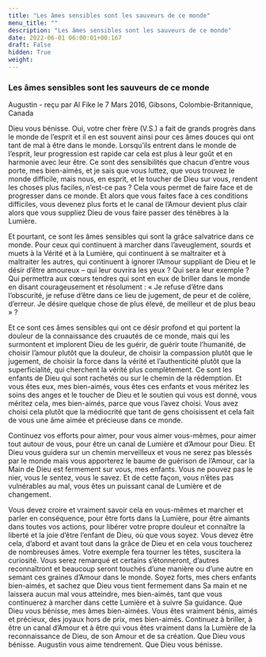 ```yaml
---
title: "Les âmes sensibles sont les sauveurs de ce monde"
menu_title: ""
description: "Les âmes sensibles sont les sauveurs de ce monde"
date: 2022-06-01 06:00:01+00:167
draft: False
hidden: True
weight:
---
```

### Les âmes sensibles sont les sauveurs de ce monde

Augustin - reçu par Al Fike le 7 Mars 2016, Gibsons, Colombie-Britannique, Canada

Dieu vous bénisse. Oui, votre cher frère (V.S.) a fait de grands progrès dans le monde de l’esprit et il en est souvent ainsi pour ces âmes douces qui ont tant de mal à être dans le monde. Lorsqu’ils entrent dans le monde de l’esprit, leur progression est rapide car cela est plus à leur goût et en harmonie avec leur être. Ce sont des sensibilités que chacun d’entre vous porte, mes bien-aimés, et je sais que vous luttez, que vous trouvez le monde difficile, mais nous, en esprit, et le toucher de Dieu sur vous, rendent les choses plus faciles, n’est-ce pas ? Cela vous permet de faire face et de progresser dans ce monde. Et alors que vous faites face à ces conditions difficiles, vous devenez plus forts et le canal de l’Amour devient plus clair alors que vous suppliez Dieu de vous faire passer des ténèbres à la Lumière.

Et pourtant, ce sont les âmes sensibles qui sont la grâce salvatrice dans ce monde. Pour ceux qui continuent à marcher dans l’aveuglement, sourds et muets à la Vérité et à la Lumière, qui continuent à se maltraiter et à maltraiter les autres, qui continuent à ignorer l’Amour suppliant de Dieu et le désir d’être amoureux – qui leur ouvrira les yeux ? Qui sera leur exemple ? Qui permettra aux cœurs tendres qui sont en eux de briller dans le monde en disant courageusement et résolument : « Je refuse d’être dans l’obscurité, je refuse d’être dans ce lieu de jugement, de peur et de colère, d’erreur. Je désire quelque chose de plus élevé, de meilleur et de plus beau » ?

Et ce sont ces âmes sensibles qui ont ce désir profond et qui portent la douleur de la connaissance des cruautés de ce monde, mais qui les surmontent et implorent Dieu de les guérir, de guérir toute l’humanité, de choisir l’amour plutôt que la douleur, de choisir la compassion plutôt que le jugement, de choisir la force dans la vérité et l’authenticité plutôt que la superficialité, qui cherchent la vérité plus complètement. Ce sont les enfants de Dieu qui sont rachetés ou sur le chemin de la rédemption. Et vous êtes eux, mes bien-aimés, vous êtes ces enfants et vous méritez les soins des anges et le toucher de Dieu et le soutien qui vous est donné, vous méritez cela, mes bien-aimés, parce que vous l’avez choisi. Vous avez choisi cela plutôt que la médiocrité que tant de gens choisissent et cela fait de vous une âme aimée et précieuse dans ce monde.

Continuez vos efforts pour aimer, pour vous aimer vous-mêmes, pour aimer tout autour de vous, pour être un canal de Lumière et d’Amour pour Dieu. Et Dieu vous guidera sur un chemin merveilleux et vous ne serez pas blessés par le monde mais vous apporterez le baume de guérison de l’Amour, car la Main de Dieu est fermement sur vous, mes enfants. Vous ne pouvez pas le nier, vous le sentez, vous le savez. Et de cette façon, vous n’êtes pas vulnérables au mal, vous êtes un puissant canal de Lumière et de changement.

Vous devez croire et vraiment savoir cela en vous-mêmes et marcher et parler en conséquence, pour être forts dans la Lumière, pour être aimants dans toutes vos actions, pour libérer votre propre douleur et connaître la liberté et la joie d’être l’enfant de Dieu, où que vous soyez. Vous devez être cela, d’abord et avant tout dans la grâce de Dieu et en cela vous toucherez de nombreuses âmes. Votre exemple fera tourner les têtes, suscitera la curiosité. Vous serez remarqué et certains s’étonneront, d’autres reconnaîtront et beaucoup seront touchés d’une manière ou d’une autre en semant ces graines d’Amour dans le monde. Soyez forts, mes chers enfants bien-aimés, et sachez que Dieu vous tient fermement dans Sa main et ne laissera aucun mal vous atteindre, mes bien-aimés, tant que vous continuerez à marcher dans cette Lumière et à suivre Sa guidance. Que Dieu vous bénisse, mes âmes bien-aimées. Vous êtes vraiment bénis, aimés et précieux, des joyaux hors de prix, mes bien-aimés. Continuez à briller, à être un canal d’Amour et à être qui vous êtes vraiment dans la Lumière de la reconnaissance de Dieu, de son Amour et de sa création. Que Dieu vous bénisse. Augustin vous aime tendrement. Que Dieu vous bénisse.



